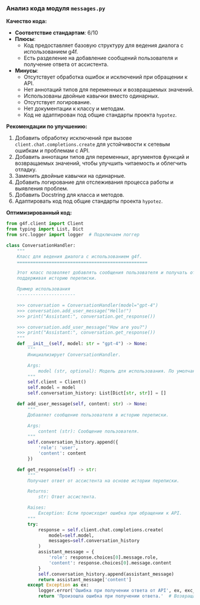 ### **Анализ кода модуля `messages.py`**

**Качество кода:**

- **Соответствие стандартам**: 6/10
- **Плюсы**:
    - Код предоставляет базовую структуру для ведения диалога с использованием g4f.
    - Есть разделение на добавление сообщений пользователя и получение ответа от ассистента.
- **Минусы**:
    - Отсутствует обработка ошибок и исключений при обращении к API.
    - Нет аннотаций типов для переменных и возвращаемых значений.
    - Использованы двойные кавычки вместо одинарных.
    - Отсутствует логирование.
    - Нет документации к классу и методам.
    - Код не адаптирован под общие стандарты проекта `hypotez`.

**Рекомендации по улучшению:**

1.  Добавить обработку исключений при вызове `client.chat.completions.create` для устойчивости к сетевым ошибкам и проблемам с API.
2.  Добавить аннотации типов для переменных, аргументов функций и возвращаемых значений, чтобы улучшить читаемость и облегчить отладку.
3.  Заменить двойные кавычки на одинарные.
4.  Добавить логирование для отслеживания процесса работы и выявления проблем.
5.  Добавить Docstring для класса и методов.
6.  Адаптировать код под общие стандарты проекта `hypotez`.

**Оптимизированный код:**

```python
from g4f.client import Client
from typing import List, Dict
from src.logger import logger  # Подключаем логгер

class ConversationHandler:
    """
    Класс для ведения диалога с использованием g4f.
    =================================================

    Этот класс позволяет добавлять сообщения пользователя и получать ответы от ассистента,
    поддерживая историю переписки.

    Пример использования
    ----------------------

    >>> conversation = ConversationHandler(model="gpt-4")
    >>> conversation.add_user_message("Hello!")
    >>> print("Assistant:", conversation.get_response())

    >>> conversation.add_user_message("How are you?")
    >>> print("Assistant:", conversation.get_response())
    """
    def __init__(self, model: str = "gpt-4") -> None:
        """
        Инициализирует ConversationHandler.

        Args:
            model (str, optional): Модель для использования. По умолчанию "gpt-4".
        """
        self.client = Client()
        self.model = model
        self.conversation_history: List[Dict[str, str]] = []

    def add_user_message(self, content: str) -> None:
        """
        Добавляет сообщение пользователя в историю переписки.

        Args:
            content (str): Сообщение пользователя.
        """
        self.conversation_history.append({
            'role': 'user',
            'content': content
        })

    def get_response(self) -> str:
        """
        Получает ответ от ассистента на основе истории переписки.

        Returns:
            str: Ответ ассистента.

        Raises:
            Exception: Если происходит ошибка при обращении к API.
        """
        try:
            response = self.client.chat.completions.create(
                model=self.model,
                messages=self.conversation_history
            )
            assistant_message = {
                'role': response.choices[0].message.role,
                'content': response.choices[0].message.content
            }
            self.conversation_history.append(assistant_message)
            return assistant_message['content']
        except Exception as ex:
            logger.error('Ошибка при получении ответа от API', ex, exc_info=True)
            return 'Произошла ошибка при получении ответа.'  # Возвращаем сообщение об ошибке